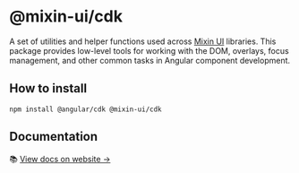 # @mixin-ui/cdk

A set of utilities and helper functions used across [Mixin UI](https://github.com/CORETEQ/mixin-ui/) libraries. This package provides low-level tools for working with the DOM, overlays, focus management, and other common tasks in Angular component development.

## How to install

```
npm install @angular/cdk @mixin-ui/cdk
```

## Documentation

📚 [View docs on website →](https://mixin-ui.dev/)

